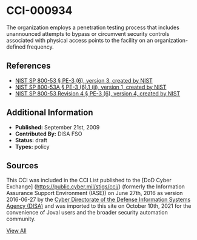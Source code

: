 # CCI-000934

The organization employs a penetration testing process that includes unannounced attempts to bypass or circumvent security controls associated with physical access points to the facility on an organization-defined frequency.

## References ##

* [NIST SP 800-53 § PE-3 (6), version 3, created by NIST](http://csrc.nist.gov/publications/PubsSPs.html)
* [NIST SP 800-53A § PE-3 (6).1 (ii), version 1, created by NIST](http://csrc.nist.gov/publications/PubsSPs.html)
* [NIST SP 800-53 Revision 4 § PE-3 (6), version 4, created by NIST](http://csrc.nist.gov/publications/PubsSPs.html)


## Additional Information ##

* **Published:** September 21st, 2009
* **Contributed By:** DISA FSO
* **Status:** draft
* **Types:** policy

## Sources ##

This CCI was included in the CCI List published to the [DoD Cyber Exchange]
(https://public.cyber.mil/stigs/cci/) (formerly the Information Assurance Support Environment
(IASE)) on June 27th, 2016 as version 2016-06-27 by the [Cyber Directorate of the Defense 
Information Systems Agency (DISA)](https://public.cyber.mil/about-cyber/) and was imported to 
this site on October 10th, 2021 for the convenience of Joval users and the broader security automation community.

[View All](../README.md)
